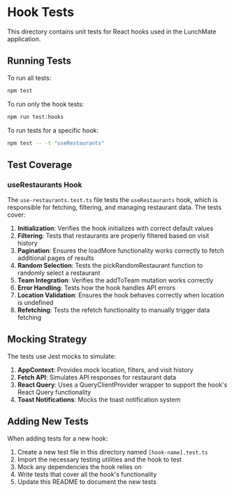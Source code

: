 # Hook Tests

This directory contains unit tests for React hooks used in the LunchMate application.

## Running Tests

To run all tests:

```bash
npm test
```

To run only the hook tests:

```bash
npm run test:hooks
```

To run tests for a specific hook:

```bash
npm test -- -t "useRestaurants"
```

## Test Coverage

### useRestaurants Hook

The `use-restaurants.test.ts` file tests the `useRestaurants` hook, which is responsible for fetching, filtering, and managing restaurant data. The tests cover:

1. **Initialization**: Verifies the hook initializes with correct default values
2. **Filtering**: Tests that restaurants are properly filtered based on visit history
3. **Pagination**: Ensures the loadMore functionality works correctly to fetch additional pages of results
4. **Random Selection**: Tests the pickRandomRestaurant function to randomly select a restaurant
5. **Team Integration**: Verifies the addToTeam mutation works correctly
6. **Error Handling**: Tests how the hook handles API errors
7. **Location Validation**: Ensures the hook behaves correctly when location is undefined
8. **Refetching**: Tests the refetch functionality to manually trigger data fetching

## Mocking Strategy

The tests use Jest mocks to simulate:

1. **AppContext**: Provides mock location, filters, and visit history
2. **Fetch API**: Simulates API responses for restaurant data
3. **React Query**: Uses a QueryClientProvider wrapper to support the hook's React Query functionality
4. **Toast Notifications**: Mocks the toast notification system

## Adding New Tests

When adding tests for a new hook:

1. Create a new test file in this directory named `[hook-name].test.ts`
2. Import the necessary testing utilities and the hook to test
3. Mock any dependencies the hook relies on
4. Write tests that cover all the hook's functionality
5. Update this README to document the new tests